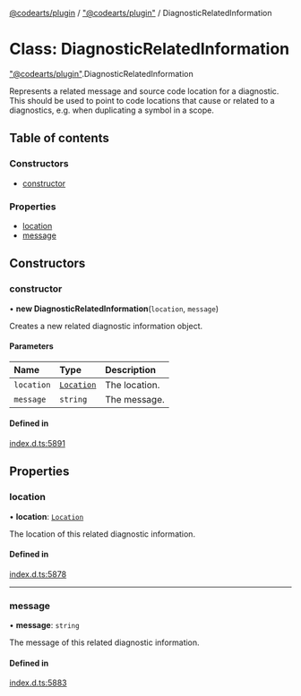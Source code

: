 [@codearts/plugin](../README.md) / ["@codearts/plugin"](../modules/_codearts_plugin_.md) / DiagnosticRelatedInformation

# Class: DiagnosticRelatedInformation

["@codearts/plugin"](../modules/_codearts_plugin_.md).DiagnosticRelatedInformation

Represents a related message and source code location for a diagnostic. This should be
used to point to code locations that cause or related to a diagnostics, e.g. when duplicating
a symbol in a scope.

## Table of contents

### Constructors

- [constructor](codearts_plugin_.DiagnosticRelatedInformation.md#constructor)

### Properties

- [location](codearts_plugin_.DiagnosticRelatedInformation.md#location)
- [message](codearts_plugin_.DiagnosticRelatedInformation.md#message)

## Constructors

### constructor

• **new DiagnosticRelatedInformation**(`location`, `message`)

Creates a new related diagnostic information object.

#### Parameters

| Name | Type | Description |
| :------ | :------ | :------ |
| `location` | [`Location`](codearts_plugin_.Location.md) | The location. |
| `message` | `string` | The message. |

#### Defined in

[index.d.ts:5891](https://github.com/huaweicloud/cloudide-plugin-api/blob/a055dd0/index.d.ts#L5891)

## Properties

### location

• **location**: [`Location`](codearts_plugin_.Location.md)

The location of this related diagnostic information.

#### Defined in

[index.d.ts:5878](https://github.com/huaweicloud/cloudide-plugin-api/blob/a055dd0/index.d.ts#L5878)

___

### message

• **message**: `string`

The message of this related diagnostic information.

#### Defined in

[index.d.ts:5883](https://github.com/huaweicloud/cloudide-plugin-api/blob/a055dd0/index.d.ts#L5883)
